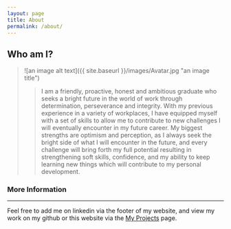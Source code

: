 ```yaml
---
layout: page
title: About
permalink: /about/
---
```


**Who am I?**
----
>![an image alt text]({{ site.baseurl }}/images/Avatar.jpg "an image title")
>>I am a friendly, proactive, honest and ambitious graduate who seeks a bright future in the world of work through determination, perseverance and integrity. With my previous experience in a variety of workplaces, I have equipped myself with a set of skills to allow me to contribute to new challenges I will eventually encounter in my future career. My biggest strengths are optimism and perception, as I always seek the bright side of what I will encounter in the future, and every challenge will bring forth my full potential resulting in strengthening soft skills, confidence, and my ability to keep learning new things which will contribute to my personal development. 

### More Information
----
Feel free to add me on linkedin via the footer of my website, and view my work on my github or this website via the [My Projects](https://ans-github.github.io/) page.
